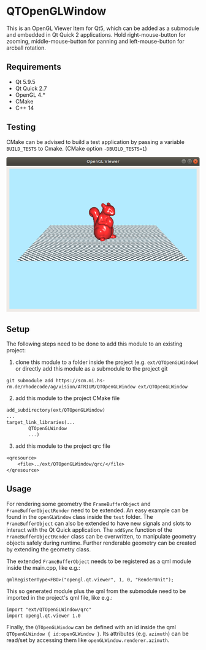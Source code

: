 # QTOpenGLWindow
This is an OpenGL Viewer Item for Qt5, which can be added as a submodule and embedded in Qt Quick 2 applications. Hold right-mouse-button for zooming, middle-mouse-button for panning and left-mouse-button for arcball rotation.

## Requirements
- Qt 5.9.5
- Qt Quick 2.7
- OpenGL 4.*
- CMake
- C++ 14

## Testing
CMake can be advised to build a test application by passing a variable `BUILD_TESTS` to Cmake. (CMake option `-DBUILD_TESTS=1`)

![test app picture](https://raw.githubusercontent.com/a1ex90/QTOpenGLWindow/master/test/assets/app_prev.png)

## Setup 
The following steps need to be done to add this module to an existing project:
1. clone this module to a folder inside the project (e.g. `ext/QTOpenGLWindow`) or directly add this module as a submodule to the project git
```
git submodule add https://scm.mi.hs-rm.de/rhodecode/ag/vision/ATRIUM/QTOpenGLWindow ext/QTOpenGLWindow
```
2. add this module to the project CMake file
```
add_subdirectory(ext/QTOpenGLWindow)
...
target_link_libraries(...
        QTOpenGLWindow
        ...)
```
3. add this module to the project qrc file
```
<qresource>
    <file>../ext/QTOpenGLWindow/qrc/</file>
</qresource>
```

## Usage
For rendering some geometry the `FrameBufferObject` and `FrameBufferObjectRender` need to be extended. An easy example can be found in the `openGLWindow` class inside the `test` folder. The `FrameBufferObject` can also be extended to have new signals and slots to interact with the Qt Quick application. The `addSync` function of the `FrameBufferObjectRender` class can be overwritten, to manipulate geometry objects safely during runtime. Further renderable geometry can be created by extending the geometry class.

The extended `FrameBufferObject` needs to be registered as a qml module inside the main.cpp, like e.g.:
```
qmlRegisterType<FBO>("opengl.qt.viewer", 1, 0, "RenderUnit");
```

This so generated module plus the qml from the submodule need to be imported in the project's qml file, like e.g.:
```
import "ext/QTOpenGLWindow/qrc"
import opengl.qt.viewer 1.0
```

Finally, the `QTOpenGLWindow` can be defined with an id inside the qml `QTOpenGLWindow { id:openGLWindow }`. Its attributes (e.g. `azimuth`) can be read/set by accessing them like `openGLWindow.renderer.azimuth`. 


